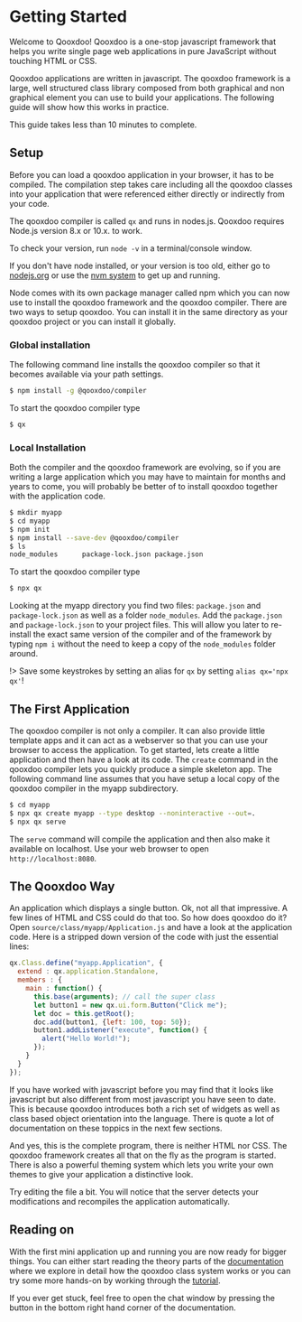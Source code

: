 # Getting Started

Welcome to Qooxdoo! Qooxdoo is a one-stop javascript framework that helps you
write single page web applications in pure JavaScript without touching HTML or
CSS.

Qooxdoo applications are written in javascript. The qooxdoo framework is a
large, well structured class library composed from both graphical and non
graphical element you can use to build your applications. The following guide
will show how this works in practice.

This guide takes less than 10 minutes to complete.

## Setup

Before you can load a qooxdoo application in your browser, it has to be
compiled. The compilation step takes care including all the qooxdoo classes into
your application that were referenced either directly or indirectly from your
code.

The qooxdoo compiler is called `qx` and runs in nodes.js. Qooxdoo requires
Node.js version 8.x or 10.x. to work.

To check your version, run `node -v` in a terminal/console window.

If you don't have node installed, or your version is too old, either go to
[nodejs.org](https://nodejs.org) or use the [nvm
system](https://github.com/nvm-sh/nvm) to get up and running.

Node comes with its own package manager called npm which you can now use to
install the qooxdoo framework and the qooxdoo compiler. There are two ways to
setup qooxdoo. You can install it in the same directory as your qooxdoo project
or you can install it globally.

### Global installation

The following command line installs the qooxdoo compiler so that it becomes
available via your path settings.

```bash
$ npm install -g @qooxdoo/compiler
```

To start the qooxdoo compiler type

```bash
$ qx
```

### Local Installation

Both the compiler and the qooxdoo framework are evolving, so if you are writing
a large application which you may have to maintain for months and years to come,
you will probably be better of to install qooxdoo together with the application
code.

```bash
$ mkdir myapp
$ cd myapp
$ npm init
$ npm install --save-dev @qooxdoo/compiler
$ ls
node_modules      package-lock.json package.json
```

To start the qooxdoo compiler type

```bash
$ npx qx
```

Looking at the myapp directory you find two files: `package.json` and
`package-lock.json` as well as a folder `node_modules`. Add the `package.json`
and `package-lock.json` to your project files. This will allow you later to
re-install the exact same version of the compiler and of the framework by typing
`npm i` without the need to keep a copy of the `node_modules` folder around.

!> Save some keystrokes by setting an alias for `qx` by setting `alias qx='npx qx'`!

## The First Application

The qooxdoo compiler is not only a compiler. It can also provide little template
apps and it can act as a webserver so that you can use your browser to access
the application. To get started, lets create a little application and then have
a look at its code. The `create` command in the qooxdoo compiler lets you
quickly produce a simple skeleton app. The following command line assumes that
you have setup a local copy of the qooxdoo compiler in the myapp subdirectory.

```bash
$ cd myapp
$ npx qx create myapp --type desktop --noninteractive --out=.
$ npx qx serve
```

The `serve` command will compile the application and then also make it available
on localhost. Use your web browser to open `http://localhost:8080`.

## The Qooxdoo Way

An application which displays a single button. Ok, not all that impressive. A
few lines of HTML and CSS could do that too. So how does qooxdoo do it? Open
`source/class/myapp/Application.js` and have a look at the application code.
Here is a stripped down version of the code with just the essential lines:

```javascript
qx.Class.define("myapp.Application", {
  extend : qx.application.Standalone,
  members : {
    main : function() {
      this.base(arguments); // call the super class
      let button1 = new qx.ui.form.Button("Click me");
      let doc = this.getRoot();
      doc.add(button1, {left: 100, top: 50});
      button1.addListener("execute", function() {
        alert("Hello World!");
      });
    }
  }
});
```

If you have worked with javascript before you may find that it looks like
javascript but also different from most javascript you have seen to date. This
is because qooxdoo introduces both a rich set of widgets as well as class based
object orientation into the language. There is quote a lot of documentation on
these toppics in the next few sections.

And yes, this is the complete program, there is neither HTML nor CSS. The
qooxdoo framework creates all that on the fly as the program is started. There
is also a powerful theming system which lets you write your own themes to give
your application a distinctive look.

Try editing the file a bit. You will notice that the server detects your
modifications and recompiles the application automatically.

## Reading on

With the first mini application up and running you are now ready for bigger
things. You can either start reading the theory parts of the
[documentation](contents.md) where we explore in detail how the qooxdoo class
system works or you can try some more hands-on by working through the
[tutorial](tutorial/).

If you ever get stuck, feel free to open the chat window by pressing the button
in the bottom right hand corner of the documentation.
